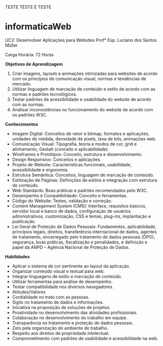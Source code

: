 TESTE TESTE E TESTE

# informaticaWeb
UC2: Desenvolver Aplicações para Websites
Prof° Esp. Luciano dos Santos Müller

Carga Horária: 72 Horas

**Objetivos de Aprendizagem**
1. Criar imagens, layouts e animações otimizadas para websites de acordo com os princípios de comunicação visual, normas e tendências de mercado.
2. Utilizar linguagem de marcação de conteúdo e estilo de acordo com as normas e padrões tecnológicos.
3. Testar padrões de acessibilidade e usabilidade do website de acordo com as normas.
4. Analisar inconsistências no funcionamento do website de acordo com os padrões W3C.

**Conhecimentos**
- Imagem Digital: Conceitos de vetor e bitmap, formatos e aplicações, unidades de medida, densidade de pixels, taxa de bits, animações web.
- Comunicação Visual: Tipografia, teoria e modos de cor, grid e alinhamento, Gestalt (conceito e aplicabilidade).
- Wireframes e Protótipos: Conceito, estrutura e desenvolvimento.
- Design Responsivo: Conceitos e aplicações.
- Projeto de Website: Características funcionais, usabilidade, acessibilidade e ergonomia.
- Estrutura Semântica: Conceitos, linguagem de marcação de conteúdo.
- Estilização de Páginas: Definições de estilos e integração com estrutura de conteúdo.
- Web Standards: Boas práticas e padrões recomendados pelo W3C.
- Desempenho e Compatibilidade: Conceito e ferramentas.
- Código do Website: Testes, validação e correção.
- Content Management System (CMS): Interface, requisitos básicos, servidor local e banco de dados, configuração de usuários administrativos, customização, CSS e temas, plug-ins, implantação e publicação.
- Lei Geral de Proteção de Dados Pessoais: Fundamentos, aplicabilidade, princípios legais, direitos, transferência internacional de dados, agentes de tratamento, encarregado pelo tratamento de dados pessoais (DPO), segurança, boas práticas, fiscalização e penalidades, e definição e papel da ANPD – Agência Nacional de Proteção de Dados.

**Habilidades**
- Aplicar o sistema de cor pertinente ao layout da aplicação.
- Organizar conteúdo visual e textual para web.
- Integrar linguagens de estilo e marcação de conteúdo.
- Utilizar ferramentas para análise de desempenho.
- Testar compatibilidade nos diversos navegadores.
- Atitudes/Valores
- Cordialidade no trato com as pessoas.
- Sigilo no tratamento de dados e informações.
- Iniciativa na proposição de soluções de projetos.
- Proatividade no desenvolvimento das atividades profissionais.
- Colaboração no desenvolvimento do trabalho em equipe.
- Transparência no tratamento e proteção de dados pessoais.
- Zelo pela organização do ambiente de trabalho.
- Respeito aos direitos de propriedade intelectual.
- Comprometimento com padrões de usabilidade e acessibilidade na web.
